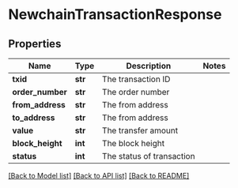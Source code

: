 # NewchainTransactionResponse

## Properties
Name | Type | Description | Notes
------------ | ------------- | ------------- | -------------
**txid** | **str** | The transaction ID | 
**order_number** | **str** | The order number | 
**from_address** | **str** | The from address | 
**to_address** | **str** | The from address | 
**value** | **str** | The transfer amount | 
**block_height** | **int** | The block height | 
**status** | **int** | The status of transaction | 

[[Back to Model list]](../README.md#documentation-for-models) [[Back to API list]](../README.md#documentation-for-api-endpoints) [[Back to README]](../README.md)

